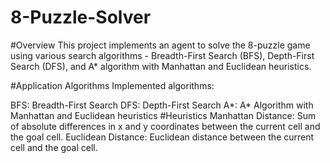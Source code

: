 # 8-Puzzle-Solver
#Overview
This project implements an agent to solve the 8-puzzle game using various search algorithms - Breadth-First Search (BFS), Depth-First Search (DFS), and A* algorithm with Manhattan and Euclidean heuristics.

#Application
Algorithms
Implemented algorithms:

BFS: Breadth-First Search
DFS: Depth-First Search
A*: A* Algorithm with Manhattan and Euclidean heuristics
#Heuristics
Manhattan Distance: Sum of absolute differences in x and y coordinates between the current cell and the goal cell.
Euclidean Distance: Euclidean distance between the current cell and the goal cell.
